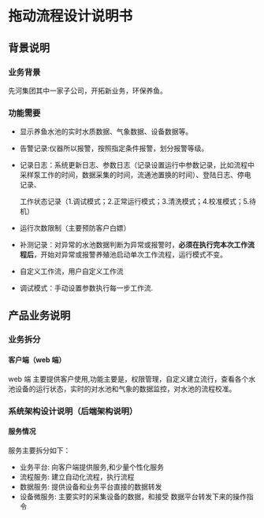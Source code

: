 # 拖动流程设计说明书

## 背景说明

### 业务背景

先河集团其中一家子公司，开拓新业务，环保养鱼。

### 功能需要

- 显示养鱼水池的实时水质数据、气象数据、设备数据等。

- 告警记录:仪器所以报警，按照指定条件报警，划分报警等级。

- 记录日志：系统更新日志、参数日志（记录设置运行中参数记录，比如流程中采样泵工作的时间，数据采集的时间，流通池置换的时间）、登陆日志、停电记录、

  工作状态记录（1.调试模式；2.正常运行模式；3.清洗模式；4.校准模式；5.待机）

- 运行次数限制（主要预防客户白嫖）

- 补测记录：对异常的水池数据判断为异常或报警时，**必须在执行完本次工作流程后**，开始对异常或报警养殖池启动单次工作流程，运行模式不变。

- 自定义工作流，用户自定义工作流

- 调试模式：手动设置参数执行每一步工作流.



## 产品业务说明

### 业务拆分

#### 客户端（web 端）

web 端 主要提供客户使用,功能主要是，权限管理，自定义建立流行，查看各个水池设备的运行状态，实时的对水池和气象的数据监控，对水池的流程校准。

### 系统架构设计说明（后端架构说明）

#### 服务情况

服务主要拆分如下：

- 业务平台: 向客户端提供服务,和少量个性化服务
- 流程服务: 建立自动化流程，执行流程
- 数据服务: 提供设备和业务平台直接的数据转发
- 设备微服务: 主要实时的采集设备的数据，和接受 数据平台转发下来的操作指令